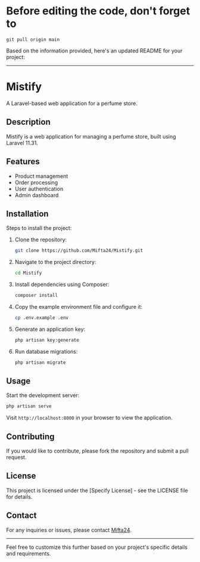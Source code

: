 # Before editing the code, don't forget to

    git pull origin main

Based on the information provided, here's an updated README for your project:

---

# Mistify

A Laravel-based web application for a perfume store.

## Description

Mistify is a web application for managing a perfume store, built using Laravel 11.31.

## Features

- Product management
- Order processing
- User authentication
- Admin dashboard

## Installation

Steps to install the project:

1. Clone the repository:
   ```bash
   git clone https://github.com/Mifta24/Mistify.git
   ```
2. Navigate to the project directory:
   ```bash
   cd Mistify
   ```
3. Install dependencies using Composer:
   ```bash
   composer install
   ```
4. Copy the example environment file and configure it:
   ```bash
   cp .env.example .env
   ```
5. Generate an application key:
   ```bash
   php artisan key:generate
   ```
6. Run database migrations:
   ```bash
   php artisan migrate
   ```

## Usage

Start the development server:
```bash
php artisan serve
```

Visit `http://localhost:8000` in your browser to view the application.

## Contributing

If you would like to contribute, please fork the repository and submit a pull request.

## License

This project is licensed under the [Specify License] - see the LICENSE file for details.

## Contact

For any inquiries or issues, please contact [Mifta24](https://github.com/Mifta24).

---

Feel free to customize this further based on your project's specific details and requirements.
